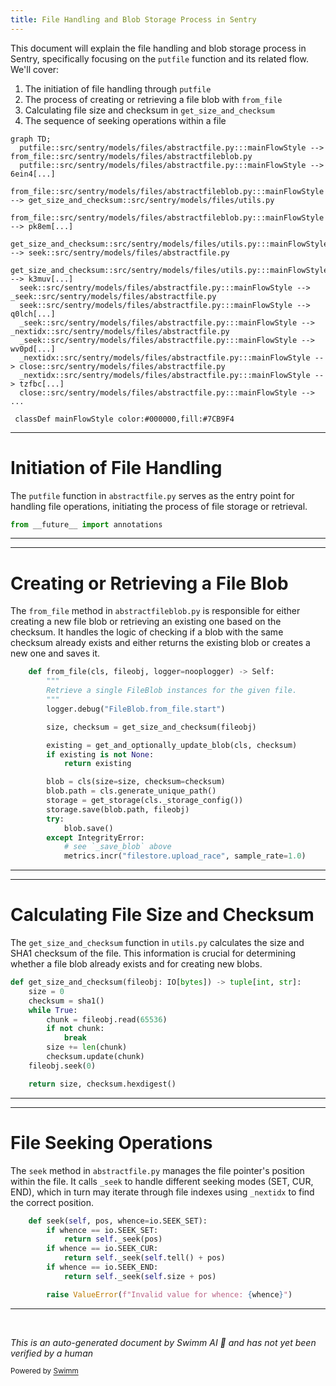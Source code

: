 ```yaml
---
title: File Handling and Blob Storage Process in Sentry
---
```

This document will explain the file handling and blob storage process in Sentry, specifically focusing on the `putfile` function and its related flow. We'll cover:

1. The initiation of file handling through `putfile`
2. The process of creating or retrieving a file blob with `from_file`
3. Calculating file size and checksum in `get_size_and_checksum`
4. The sequence of seeking operations within a file

```mermaid
graph TD;
  putfile::src/sentry/models/files/abstractfile.py:::mainFlowStyle --> from_file::src/sentry/models/files/abstractfileblob.py
  putfile::src/sentry/models/files/abstractfile.py:::mainFlowStyle --> 6ein4[...]
  from_file::src/sentry/models/files/abstractfileblob.py:::mainFlowStyle --> get_size_and_checksum::src/sentry/models/files/utils.py
  from_file::src/sentry/models/files/abstractfileblob.py:::mainFlowStyle --> pk8em[...]
  get_size_and_checksum::src/sentry/models/files/utils.py:::mainFlowStyle --> seek::src/sentry/models/files/abstractfile.py
  get_size_and_checksum::src/sentry/models/files/utils.py:::mainFlowStyle --> k3muv[...]
  seek::src/sentry/models/files/abstractfile.py:::mainFlowStyle --> _seek::src/sentry/models/files/abstractfile.py
  seek::src/sentry/models/files/abstractfile.py:::mainFlowStyle --> q0lch[...]
  _seek::src/sentry/models/files/abstractfile.py:::mainFlowStyle --> _nextidx::src/sentry/models/files/abstractfile.py
  _seek::src/sentry/models/files/abstractfile.py:::mainFlowStyle --> wv0pd[...]
  _nextidx::src/sentry/models/files/abstractfile.py:::mainFlowStyle --> close::src/sentry/models/files/abstractfile.py
  _nextidx::src/sentry/models/files/abstractfile.py:::mainFlowStyle --> tzfbc[...]
  close::src/sentry/models/files/abstractfile.py:::mainFlowStyle --> ...

 classDef mainFlowStyle color:#000000,fill:#7CB9F4
```

<SwmSnippet path="/src/sentry/models/files/abstractfile.py" line="1">

---

# Initiation of File Handling

The `putfile` function in `abstractfile.py` serves as the entry point for handling file operations, initiating the process of file storage or retrieval.

```python
from __future__ import annotations
```

---

</SwmSnippet>

<SwmSnippet path="/src/sentry/models/files/abstractfileblob.py" line="174">

---

# Creating or Retrieving a File Blob

The `from_file` method in `abstractfileblob.py` is responsible for either creating a new file blob or retrieving an existing one based on the checksum. It handles the logic of checking if a blob with the same checksum already exists and either returns the existing blob or creates a new one and saves it.

```python
    def from_file(cls, fileobj, logger=nooplogger) -> Self:
        """
        Retrieve a single FileBlob instances for the given file.
        """
        logger.debug("FileBlob.from_file.start")

        size, checksum = get_size_and_checksum(fileobj)

        existing = get_and_optionally_update_blob(cls, checksum)
        if existing is not None:
            return existing

        blob = cls(size=size, checksum=checksum)
        blob.path = cls.generate_unique_path()
        storage = get_storage(cls._storage_config())
        storage.save(blob.path, fileobj)
        try:
            blob.save()
        except IntegrityError:
            # see `_save_blob` above
            metrics.incr("filestore.upload_race", sample_rate=1.0)
```

---

</SwmSnippet>

<SwmSnippet path="/src/sentry/models/files/utils.py" line="38">

---

# Calculating File Size and Checksum

The `get_size_and_checksum` function in `utils.py` calculates the size and SHA1 checksum of the file. This information is crucial for determining whether a file blob already exists and for creating new blobs.

```python
def get_size_and_checksum(fileobj: IO[bytes]) -> tuple[int, str]:
    size = 0
    checksum = sha1()
    while True:
        chunk = fileobj.read(65536)
        if not chunk:
            break
        size += len(chunk)
        checksum.update(chunk)
    fileobj.seek(0)

    return size, checksum.hexdigest()
```

---

</SwmSnippet>

<SwmSnippet path="/src/sentry/models/files/abstractfile.py" line="145">

---

# File Seeking Operations

The `seek` method in `abstractfile.py` manages the file pointer's position within the file. It calls `_seek` to handle different seeking modes (SET, CUR, END), which in turn may iterate through file indexes using `_nextidx` to find the correct position.

```python
    def seek(self, pos, whence=io.SEEK_SET):
        if whence == io.SEEK_SET:
            return self._seek(pos)
        if whence == io.SEEK_CUR:
            return self._seek(self.tell() + pos)
        if whence == io.SEEK_END:
            return self._seek(self.size + pos)

        raise ValueError(f"Invalid value for whence: {whence}")
```

---

</SwmSnippet>

&nbsp;

*This is an auto-generated document by Swimm AI 🌊 and has not yet been verified by a human*

<SwmMeta version="3.0.0" repo-id="Z2l0aHViJTNBJTNBc2VudHJ5JTNBJTNBZ2V0c2VudHJ5" repo-name="sentry"><sup>Powered by [Swimm](/)</sup></SwmMeta>
